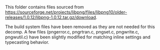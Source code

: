 This folder contains files sourced from https://sourceforge.net/projects/libpng/files/libpng10/older-releases/1.0.12/libpng-1.0.12.tar.gz/download.

The build system files have been removed as they are not needed for this decomp. A few files (pngerror.c, pngrtran.c, pngset.c, pngwrite.c, pngwutil.c) have been slightly modified for matching inline settings and typecasting behavior.
